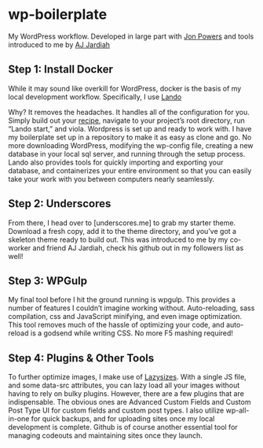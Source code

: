 # wp-boilerplate
My WordPress workflow. Developed in large part with [Jon Powers](https://github.com/jpowersdev) and tools introduced to me by [AJ Jardiah](https://github.com/AjDigitalDesign)

## Step 1: Install Docker

While it may sound like overkill for WordPress, docker is the basis of my local development workflow. Specifically, I use [Lando](https://lando.dev)

Why? It removes the headaches. It handles all of the configuration for you. Simply build out your [recipe](https://docs.lando.dev/config/wordpress.html#configuration), navigate to your project’s root directory, run “Lando start,” and viola. Wordpress is set up and ready to work with. I have my boilerplate set up in a repository to make it as easy as clone and go. No more downloading WordPress, modifying the wp-config file, creating a new database in your local sql server, and running through the setup process. Lando also provides tools for quickly importing and exporting your database, and containerizes your entire environment so that you can easily take your work with you between computers nearly seamlessly.

## Step 2: Underscores

From there, I head over to [underscores.me] to grab my starter theme. Download a fresh copy, add it to the theme directory, and you’ve got a skeleton theme ready to build out. This was introduced to me by my co-worker and friend AJ Jardiah, check his github out in my followers list as well!

## Step 3: WPGulp

My final tool before I hit the ground running is wpgulp. This provides a number of features I couldn’t imagine working without. Auto-reloading, sass compilation, css and JavaScript minifying, and even image optimization. This tool removes much of the hassle of optimizing your code, and auto-reload is a godsend while writing CSS. No more F5 mashing required!

## Step 4: Plugins & Other Tools

To further optimize images, I make use of [Lazysizes](https://github.com/aFarkas/lazysizes). With a single JS file, and some data-src attributes, you can lazy load all your images without having to rely on bulky plugins. However, there are a few plugins that are indispensable. The obvious ones are Advanced Custom Fields and Custom Post Type UI for custom fields and custom post types. I also utilize wp-all-in-one for quick backups, and for uploading sites once my local development is complete. Github is of course another essential tool for managing codeouts and maintaining sites once they launch. 



